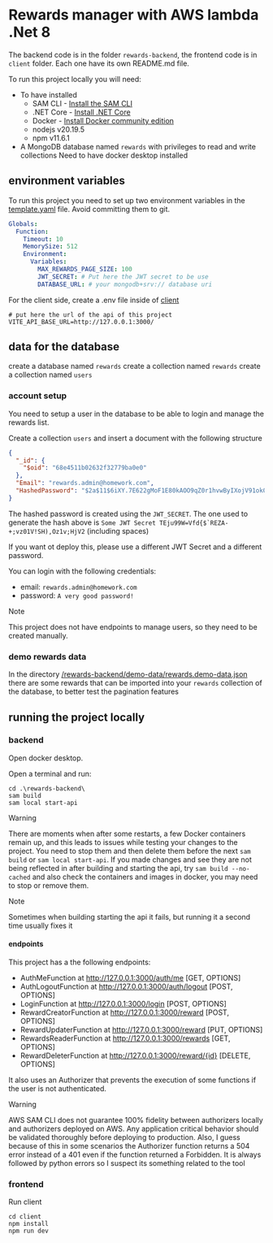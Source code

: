 # Rewards manager with AWS lambda .Net 8

The backend code is in the folder `rewards-backend`, the frontend code is in `client` folder. Each one have its own README.md file.

To run this project locally you will need:
- To have installed 
  - SAM CLI - [Install the SAM CLI](https://docs.aws.amazon.com/serverless-application-model/latest/developerguide/serverless-sam-cli-install.html)
  - .NET Core - [Install .NET Core](https://www.microsoft.com/net/download)
  - Docker - [Install Docker community edition](https://hub.docker.com/search/?type=edition&offering=community)
  - nodejs v20.19.5
  - npm v11.6.1
- A MongoDB database named `rewards` with privileges to read and write collections
Need to have docker desktop installed

## environment variables
To run this project you need to set up two environment variables in the [template.yaml](./rewards-backend/template.yaml) file.
Avoid committing them to git.
```yaml
Globals:
  Function:
    Timeout: 10
    MemorySize: 512
    Environment:
      Variables:
        MAX_REWARDS_PAGE_SIZE: 100
        JWT_SECRET: # Put here the JWT secret to be use
        DATABASE_URL: # your mongodb+srv:// database uri

```

For the client side, create a .env file inside of [client](./client/)

```.env
# put here the url of the api of this project
VITE_API_BASE_URL=http://127.0.0.1:3000/
```

## data for the database
create a database named `rewards` 
create a collection named `rewards`
create a collection named `users`

### account setup
You need to setup a user in the database to be able to login and manage the rewards list.

Create a collection `users` and insert a document with the following structure
```json
{
  "_id": {
    "$oid": "68e4511b02632f32779ba0e0"
  },
  "Email": "rewards.admin@homework.com",
  "HashedPassword": "$2a$11$6iXY.7E622gMoF1E80kAOO9qZ0r1hvwByIXojV91ok0sO5Ly/TAky"
}
```
The hashed password is created using the `JWT_SECRET`. The one used to generate the hash above is
```Some JWT Secret TEju99W=Vfd{$`REZA-+;vz01V!SH),Oz1v;HjV2``` (including spaces)

If you want ot deploy this, please use a different JWT Secret and a different password.

You can login with the following credentials:

- email: `rewards.admin@homework.com`
- password: `A very good password!`

> [!NOTE]  
> This project does not have endpoints to manage users, so they need to be created manually.

### demo rewards data
In the directory [/rewards-backend/demo-data/rewards.demo-data.json](/rewards-backend/demo-data/rewards.demo-data.json) there are some rewards that can be imported into your `rewards` collection of the database, to better test the pagination features

## running the project locally

### backend

Open docker desktop.

Open a terminal and run:
```
cd .\rewards-backend\
sam build
sam local start-api
```
> [!WARNING]
> There are moments when after some restarts, a few Docker containers remain up, and this leads to issues while testing your changes to the project. You need to stop them and then delete them before the next `sam build` or `sam local start-api`.
> If you made changes and see they are not being reflected in after building and starting the api, try `sam build --no-cached` and also check the containers and images in docker, you may need to stop or remove them.

> [!NOTE]
> Sometimes when building starting the api it fails, but running it a second time usually fixes it

#### endpoints 
This project has a the following endpoints:

- AuthMeFunction at http://127.0.0.1:3000/auth/me [GET, OPTIONS]
- AuthLogoutFunction at http://127.0.0.1:3000/auth/logout [POST, OPTIONS]
- LoginFunction at http://127.0.0.1:3000/login [POST, OPTIONS]
- RewardCreatorFunction at http://127.0.0.1:3000/reward [POST, OPTIONS]
- RewardUpdaterFunction at http://127.0.0.1:3000/reward [PUT, OPTIONS]
- RewardsReaderFunction at http://127.0.0.1:3000/rewards [GET, OPTIONS]
- RewardDeleterFunction at http://127.0.0.1:3000/reward/{id} [DELETE, OPTIONS]

It also uses an Authorizer that prevents the execution of some functions if the user is not authenticated.

> [!WARNING]
> AWS SAM CLI does not guarantee 100% fidelity between authorizers locally and authorizers deployed on AWS. Any application critical behavior should be validated thoroughly before deploying to production.
> Also, I guess because of this in some scenarios the Authorizer function returns a 504 error instead of a 401 even if the function returned a Forbidden. It is always followed by python errors so I suspect its something related to the tool

### frontend
Run client

```
cd client
npm install
npm run dev
```

